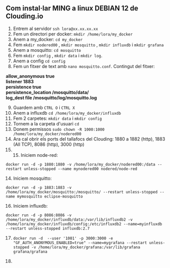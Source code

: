 ## Com instal·lar MING a linux DEBIAN 12 de Clouding.io

1. Entrem al servidor `ssh lora@xx.xx.xx.xx`
2. Fem un directori per docker: `mkdir /home/lora/my_docker`
3. Anem a my_docker: `cd my_docker`
4. Fem `mkdir nodered00` , `mkdir mosquitto` , `mkdir influxdb` i `mkdir grafana`
5. Anem a mosquitto: `cd mosquitto`
6. Fem `mkdir config` , `mkdir data` i `mkdir log`.
7. Anem a config `cd config`
8. Fem un fitxer de text amb `nano mosquitto.conf`. Contingut del fitxer:

**allow\_anonymous true**  
**listener 1883**  
**persistence true**  
**persistence\_location /mosquitto/data/**  
**log\_dest file /mosquitto/log/mosquitto.log**

9. Guardem amb `CTRL O` i `CTRL X`
10. Anem a influxdb `cd /home/lora/my_docker/influxdb`
11. Fem 2 carpetes: `mkdir data` i `mkdir config`
12. Tornem a la carpeta d'usuari `cd`
13. Donem permissos `sudo chown -R 1000:1000 /home/lora/my_docker/nodered00`
14. Ara cal obrir els ports del tallafocs del Clouding: 1880 a 1882 (http), 1883 (All TCP), 8086 (http), 3000 (http)
15. 15. Iniciem node-red:

`docker run -d -p 1880:1880 -v /home/lora/my_docker/nodered00:/data --restart unless-stopped --name mynodered00 nodered/node-red`

14. Iniciem mosquitto:
    
`docker run -d -p 1883:1883 -v /home/lora/my_docker/mosquitto:/mosquitto/ --restart unless-stopped --name mymosquitto eclipse-mosquitto`
    
16. Iniciem influxdb:

`docker run -d -p 8086:8086 -v /home/lora/my_docker/influxdb/data:/var/lib/influxdb2 -v /home/lora/my_docker/influxdb/config:/etc/influxdb2 --name=myinfluxdb --restart unless-stopped influxdb:2.7`

17. `docker run -d  --user '1001' -p 3000:3000 -e "GF_AUTH_ANONYMOUS_ENABLED=true" --name=mygrafana --restart unless-stopped -v /home/lora/my_docker/grafana:/var/lib/grafana grafana/grafana`
   
18. 
